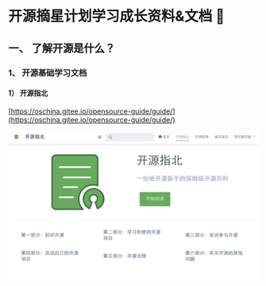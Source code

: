 # 开源摘星计划学习成长资料&文档 📖

## 一、 了解开源是什么？
### 1、 开源基础学习文档
#### 1） 开源指北
[https://oschina.gitee.io/opensource-guide/guide/](https://oschina.gitee.io/opensource-guide/guide/)

![WeOpen Star](./assets/imgs/image-doc1.png)
